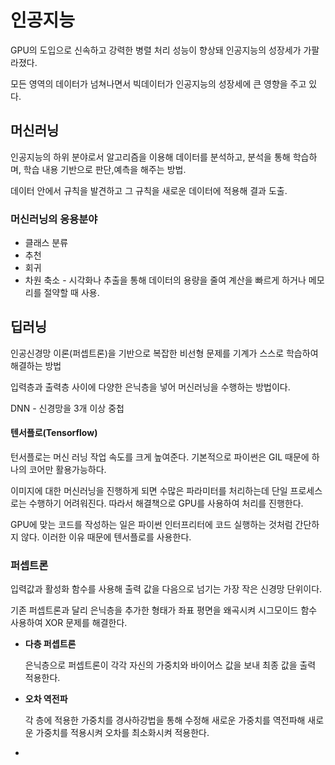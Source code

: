 #  **인공지능**

GPU의 도입으로 신속하고 강력한 병렬 처리 성능이 향상돼 인공지능의 성장세가 가팔라졌다.

모든 영역의 데이터가 넘쳐나면서 빅데이터가 인공지능의 성장세에 큰 영향을 주고 있다.

## **머신러닝**

인공지능의 하위 분야로서 알고리즘을 이용해 데이터를 분석하고, 분석을 통해 학습하며, 학습 내용 기반으로 판단,예측을 해주는 방법.

데이터 안에서 규칙을 발견하고 그 규칙을 새로운 데이터에 적용해 결과 도출.

### 머신러닝의 응용분야

* 클래스 분류
* 추천
* 회귀
* 차원 축소 - 시각화나 추출을 통해 데이터의 용량을 줄여 계산을 빠르게 하거나 메모리를 절약할 때 사용.

## 딥러닝

인공신경망 이론(퍼셉트론)을 기반으로 복잡한 비선형 문제를 기계가 스스로 학습하여 해결하는 방법

입력층과 출력층 사이에 다양한 은닉층을 넣어 머신러닝을 수행하는 방법이다.

DNN - 신경망을 3개 이상 중첩

#### **텐서플로(Tensorflow)**

턴서플로는 머신 러닝 작업 속도를 크게 높여준다. 기본적으로 파이썬은 GIL 때문에 하나의 코어만 활용가능하다. 

 이미지에 대한 머신러닝을 진행하게 되면 수많은 파라미터를 처리하는데 단일 프로세스로는 수행하기 어려워진다.  따라서 해결책으로 GPU를 사용하여 처리를 진행한다.

GPU에 맞는 코드를 작성하는 일은 파이썬 인터프리터에 코드 실행하는 것처럼 간단하지 않다. 이러한 이유 때문에 텐서플로를 사용한다.

### **퍼셉트론**

입력값과 활성화 함수를 사용해 출력 값을 다음으로 넘기는 가장 작은 신경망 단위이다.

기존 퍼셉트론과 달리 은닉층을 추가한 형태가 좌표 평면을 왜곡시켜 시그모이드 함수 사용하여 XOR 문제를 해결한다.

* **다층 퍼셉트론**

  은닉층으로 퍼셉트론이 각각 자신의 가중치와 바이어스 값을 보내 최종 값을 출력 적용한다.

* **오차 역전파**

  각 층에 적용한 가중치를 경사하강법을 통해 수정해 새로운 가중치를 역전파해 새로운 가중치를 적용시켜 오차를 최소화시켜 적용한다.

* 

